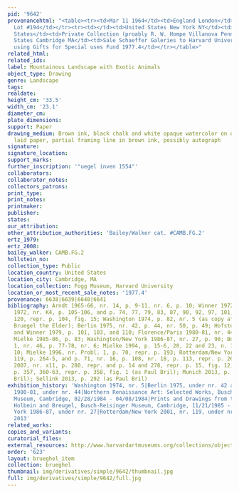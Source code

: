 ```yaml
---
pid: '9642'
provenancehtml: "<table><tr><td>Mar 11 1964</td><td>England London</td><td>Sale Sotheby's
  Lot #194</td></tr><tr><td></td><td>United States New York NY</td><td>Schaeffer Galleries</td></tr><tr><td></td><td>United
  States</td><td>Private Collection (proably R. W. Hompe Villanova Pennsylvania</td></tr><tr><td>1977</td><td>United
  States Cambridge MA</td><td>Sale Schaeffer Galeries to Harvard University Art Museums
  using Gifts for Special uses Fund 1977.4</td></tr></table>"
related_html:
related_ids:
label: Mountainous Landscape with Exotic Animals
object_type: Drawing
genre: Landscape
tags:
realdate:
height_cm: '33.5'
width_cm: '23.1'
diameter_cm:
plate_dimensions:
support: Paper
drawing_medium: Brown ink, black chalk and white opaque watercolor on off-white antique
  laid paper, partial framing line in brown ink, possibly autograph
signature:
signature_location:
support_marks:
further_inscription: '"uegel inven 1554"'
collaborators:
collaborator_notes:
collectors_patrons:
print_type:
print_notes:
printmaker:
publisher:
states:
our_attribution:
other_attribution_authorities: 'Bailey/Walker cat. #CAMB.FG.2'
ertz_1979:
ertz_2008:
bailey_walker: CAMB.FG.2
hollstein_no:
collection_type: Public
location_country: United States
location_city: Cambridge, MA
location_collection: Fogg Museum, Harvard University
location_or_most_recent_sale_notes: '1977.4'
provenance: 6638|6639|6640|6641
bibliography: Arndt 1965-66, nr. 14, p. 9-11, nr. 6, p. 10; Winner 1972, p. 141; Arndt
  1972, nr. K4, p. 105-106, and p. 74, 77, 79, 83, 87, 90, 92, 97, 101, 104, 110,
  120, repr. p. 104, fig. 15; Washington 1974, p. 82, nr. 5 (as copy after lost Pieter
  Bruegel the Elder); Berlin 1975, nr. 42, p. 44, nr. 50, p. 49; Hofstede in Simson
  and Winner 1979, p. 101, 103, and 110; Florence/Paris 1980-81, nr. 44, p. 62-64;
  Mielke 1985-86, p. 83; Washington/New York 1986-87, nr. 27, p. 98; Boon 1992, vol.
  1, nr. 46, p. 77-78, nr. 6; Mielke 1994, p. 15-6, 20, 22 and 23, n. 18, repr. fig.
  10; Mielke 1996, nr. Probl. 1, p. 70, repr. p. 193; Rotterdam/New York 2001, nr.
  119, p. 264-5, and p. 71, nr. 16, p. 108, nr. 18, p. 113, repr. p. 265; Sellink
  2007, nr. x11, p. 280, repr. and p. 14 and 278, repr. p. 15, fig. 12; Ruby 2012,
  p. 357, 360-63, repr. p. 358, fig. 1 (as Paul Bril); Munich 2013, p. 43-44 (as Paul
  Bril); Sellink 2013, p. 292 (as Paul Bril)
exhibition_history: 'Washington 1974, nr. 5|Berlin 1975, under nr. 42 and 50|Florence/Paris
  1980-81, under nr. 44|Northern Renaissance Art: Selected Works, Busch-Reisinger
  Museum, Cambridge, 02/28/1984 - 04/08/1984|Prints and Drawings from the Time of
  Holbein and Breugel, Busch-Reisinger Museum, Cambridge, 11/21/1985 - 01/12/1986|Washington/New
  York 1986-87, under nr. 27|Rotterdam/New York 2001, nr. 119, under nr. 16 and 18|Munich
  2013'
related_works:
copies_and_variants:
curatorial_files:
external_resources: http://www.harvardartmuseums.org/collections/object/296001?position=0
order: '623'
layout: brueghel_item
collection: brueghel
thumbnail: img/derivatives/simple/9642/thumbnail.jpg
full: img/derivatives/simple/9642/full.jpg
---
```

